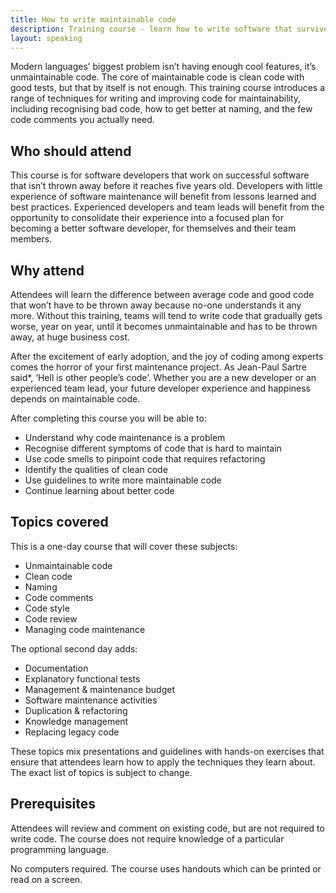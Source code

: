 ```yaml
---
title: How to write maintainable code
description: Training course - learn how to write software that survives
layout: speaking
---
```


Modern languages’ biggest problem isn’t having enough cool features, it’s unmaintainable code.
The core of maintainable code is clean code with good tests, but that by itself is not enough.
This training course introduces a range of techniques for writing and improving code for maintainability, including recognising bad code, how to get better at naming, and the few code comments you actually need.

## Who should attend

This course is for software developers that work on successful software that isn’t thrown away before it reaches five years old.
Developers with little experience of software maintenance will benefit from lessons learned and best practices.
Experienced developers and team leads will benefit from the opportunity to consolidate their experience into a focused plan for becoming a better software developer, for themselves and their team members.

## Why attend

Attendees will learn the difference between average code and good code that won’t have to be thrown away because no-one understands it any more.
Without this training, teams will tend to write code that gradually gets worse, year on year, until it becomes unmaintainable and has to be thrown away, at huge business cost.

After the excitement of early adoption, and the joy of coding among experts comes the horror of your first maintenance project.
As Jean-Paul Sartre said*, ‘Hell is other people’s code’.
Whether you are a new developer or an experienced team lead, your future developer experience and happiness depends on maintainable code.

After completing this course you will be able to:

* Understand why code maintenance is a problem
* Recognise different symptoms of code that is hard to maintain
* Use code smells to pinpoint code that requires refactoring
* Identify the qualities of clean code
* Use guidelines to write more maintainable code
* Continue learning about better code

## Topics covered

This is a one-day course that will cover these subjects:

* Unmaintainable code
* Clean code
* Naming
* Code comments
* Code style
* Code review
* Managing code maintenance

The optional second day adds:

* Documentation
* Explanatory functional tests
* Management & maintenance budget
* Software maintenance activities
* Duplication & refactoring
* Knowledge management
* Replacing legacy code

These topics mix presentations and guidelines with hands-on exercises that ensure that attendees learn how to apply the techniques they learn about.
The exact list of topics is subject to change.

## Prerequisites

Attendees will review and comment on existing code, but are not required to write code.
The course does not require knowledge of a particular programming language.

No computers required.
The course uses handouts which can be printed or read on a screen.
